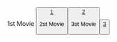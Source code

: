 <link rel="shortcut icon" href="favicon.png" type="image/png">
1st Movie <button><a href="https://zerppy.github.io/Austin-Powers/1">1</a>
  
2st Movie <button><a href="https://zerppy.github.io/Austin-Powers/2">2</a>
  
3st Movie <button><a href="https://zerppy.github.io/Austin-Powers/3">3</a>
